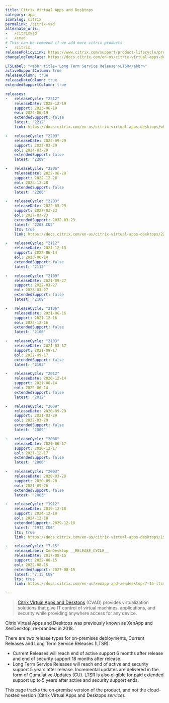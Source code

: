 ```yaml
---
title: Citrix Virtual Apps and Desktops
category: app
iconSlug: citrix
permalink: /citrix-vad
alternate_urls:
-   /citrixvad
-   /cvad
# This can be removed if we add more citrix products
-   /citrix
releasePolicyLink: https://www.citrix.com/support/product-lifecycle/product-matrix.html
changelogTemplate: https://docs.citrix.com/en-us/citrix-virtual-apps-desktops/__RELEASE_CYCLE__/whats-new.html

LTSLabel: "<abbr title='Long Term Service Release'>LTSR</abbr>"
activeSupportColumn: true
releaseColumn: true
releaseDateColumn: true
extendedSupportColumn: true

releases:
-   releaseCycle: "2212"
    releaseDate: 2022-12-19
    support: 2023-06-19
    eol: 2024-06-19
    extendedSupport: false
    latest: "2212"
    link: https://docs.citrix.com/en-us/citrix-virtual-apps-desktops/whats-new.html

-   releaseCycle: "2209"
    releaseDate: 2022-09-29
    support: 2023-03-29
    eol: 2024-03-29
    extendedSupport: false
    latest: "2209"

-   releaseCycle: "2206"
    releaseDate: 2022-06-28
    support: 2022-12-28
    eol: 2023-12-28
    extendedSupport: false
    latest: "2206"

-   releaseCycle: "2203"
    releaseDate: 2022-03-23
    support: 2027-03-23
    eol: 2027-03-23
    extendedSupport: 2032-03-23
    latest: "2203 CU2"
    lts: true
    link: https://docs.citrix.com/en-us/citrix-virtual-apps-desktops/2203-ltsr/whats-new/cumulative-update-2.html

-   releaseCycle: "2112"
    releaseDate: 2021-12-13
    support: 2022-06-14
    eol: 2023-06-14
    extendedSupport: false
    latest: "2112"

-   releaseCycle: "2109"
    releaseDate: 2021-09-27
    support: 2022-03-27
    eol: 2023-03-27
    extendedSupport: false
    latest: "2109"

-   releaseCycle: "2106"
    releaseDate: 2021-06-16
    support: 2021-12-16
    eol: 2022-12-16
    extendedSupport: false
    latest: "2106"

-   releaseCycle: "2103"
    releaseDate: 2021-03-17
    support: 2021-09-17
    eol: 2022-09-17
    extendedSupport: false
    latest: "2103"

-   releaseCycle: "2012"
    releaseDate: 2020-12-14
    support: 2021-06-14
    eol: 2022-06-14
    extendedSupport: false
    latest: "2012"

-   releaseCycle: "2009"
    releaseDate: 2020-09-29
    support: 2021-03-29
    eol: 2022-03-29
    extendedSupport: false
    latest: "2009"

-   releaseCycle: "2006"
    releaseDate: 2020-06-17
    support: 2020-12-17
    eol: 2021-12-17
    extendedSupport: false
    latest: "2006"

-   releaseCycle: "2003"
    releaseDate: 2020-03-20
    support: 2020-09-20
    eol: 2021-09-26
    extendedSupport: false
    latest: "2003"

-   releaseCycle: "1912"
    releaseDate: 2019-12-18
    support: 2024-12-18
    eol: 2024-12-18
    extendedSupport: 2029-12-18
    latest: "1912 CU6"
    lts: true
    link: https://docs.citrix.com/en-us/citrix-virtual-apps-desktops/1912-ltsr/whats-new/cumulative-update-6.html

-   releaseCycle: "7.15"
    releaseLabel: XenDesktop __RELEASE_CYCLE__
    releaseDate: 2017-08-15
    support: 2022-08-15
    eol: 2022-08-15
    extendedSupport: 2027-08-15
    latest: "7.15 CU8"
    lts: true
    link: https://docs.citrix.com/en-us/xenapp-and-xendesktop/7-15-ltsr/whats-new/cumulative-update-8.html

---
```


> [Citrix Virtual Apps and Desktops](https://www.citrix.com/products/citrix-virtual-apps-and-desktops/) (CVAD) provides virtualization solutions that give IT control of virtual machines, applications, and security while providing anywhere access for any device.

Citrix Virtual Apps and Desktops was previously known as XenApp and XenDesktop, re-branded in 2018.

There are two release types for on-premises deployments, Current Releases and Long Term Service Releases (LTSR).

* Current Releases will reach end of active support 6 months after release and end of security support 18 months after release.
* Long Term Service Releases will reach end of active and security support 5 years after release. Incremental updates are delivered in the form of Cumulative Updates (CU). LTSR is also eligible for paid extended support up to 5 years after active and security support ends.

This page tracks the on-premise version of the product, and not the cloud-hosted version (Citrix Virtual Apps and Desktops _service_).
